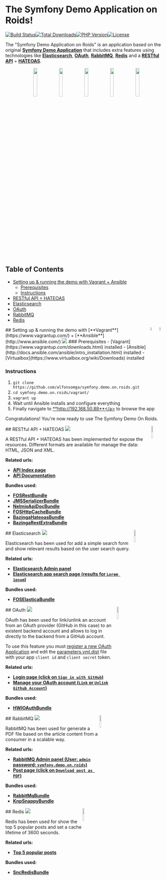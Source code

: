 # The Symfony Demo Application on Roids!
[![Build Status](https://travis-ci.org/alfonsomga/symfony.demo.on.roids.svg)](https://travis-ci.org/alfonsomga/symfony.demo.on.roids)[![Total Downloads](https://poser.pugx.org/alfonsomga/symfony.demo.on.roids/downloads)](https://packagist.org/packages/alfonsomga/symfony.demo.on.roids)[![PHP Version](https://img.shields.io/badge/php-5.5.21+-ff69b4.svg)](https://packagist.org/packages/alfonsomga/symfony.demo.on.roids)[![License](https://poser.pugx.org/alfonsomga/symfony.demo.on.roids/license)](https://packagist.org/packages/alfonsomga/symfony.demo.on.roids)

The "Symfony Demo Application on Roids" is an application based on the original [**Symfony Demo Application**](https://github.com/symfony/symfony-demo) that includes extra features using technologies like [**Elasticsearch**](https://www.elastic.co/products/elasticsearch), [**OAuth**](http://oauth.net/), [**RabbitMQ**](https://www.rabbitmq.com/), [**Redis**](http://redis.io/) and a [**RESTful API**](https://en.wikipedia.org/wiki/Representational_state_transfer) + [**HATEOAS**](https://en.wikipedia.org/wiki/HATEOAS).

<p align="center">
  <a href="#"><img src="http://svgporn.com/logos/elasticsearch.svg" heigh="15%" width="15%"></a>
  <a href="#"><img src="http://svgporn.com/logos/oauth.svg" heigh="15%" width="15%"></a>
  <a href="#"><img src="http://svgporn.com/logos/rabbitmq.svg" heigh="15%" width="15%"></a>
  <a href="#"><img src="http://svgporn.com/logos/redis.svg" heigh="15%" width="15%"></a>
  <a href="#"><img src="https://i.imgur.com/qovozc2.png" heigh="15%" width="15%"></a>
</p>

## Table of Contents
- [Setting up & running the demo with Vagrant + Ansible](#setting-up--running-the-demo-with-vagrant--ansible)
  - [Prerequisites](#prerequisites)
  - [Instructions](#instructions)
- [RESTful API + HATEOAS](#restful-api--hateoas)
- [Elasticsearch](#elasticsearch)
- [OAuth](#oauth)
- [RabbitMQ](#rabbitmq)
- [Redis](#redis)

<img src="http://svgporn.com/logos/ansible.svg" heigh="5%" width="5%" align="right">
<img src="http://svgporn.com/logos/vagrant.svg" heigh="5%" width="5%" align="right">
## Setting up & running the demo with [**Vagrant**](https://www.vagrantup.com/) + [**Ansible**](http://www.ansible.com/)
<img src="http://fotos.subefotos.com/dd1a2c7b983291b6bba45185952f1eaeo.png">
### Prerequisites
- [Vagrant](https://www.vagrantup.com/downloads.html) installed
- [Ansible] (http://docs.ansible.com/ansible/intro_installation.html) installed
- [Virtualbox](https://www.virtualbox.org/wiki/Downloads) installed


### Instructions
1. ``git clone https://github.com/alfonsomga/symfony.demo.on.roids.git``
2. ``cd symfony.demo.on.roids/vagrant/``
3. ``vagrant up``
4. Wait until Ansible installs and configure everything
5. Finally navigate to <a href="http://192.168.50.88/" target="_blank">**http://192.168.50.88**</a> to browse the app
 
Congratulations! You're now ready to use The Symfony Demo On Roids.

<img src="https://i.imgur.com/qovozc2.png" heigh="10%" width="10%" align="right">
## RESTful API + HATEOAS
<img src="http://fotos.subefotos.com/902ef9199023b7d7ff1e37aadc32ee09o.png">

A RESTful API + HATEOAS has been implemented for expose the resources. Different formats are available for manage the data: HTML, JSON and XML.

**Related urls:**
- <a href="http://192.168.50.88/api/v1/" target="_blank">**API Index page**</a>
- <a href="http://192.168.50.88/api/doc" target="_blank">**API Documentation**</a>

**Bundles used:**
- [**FOSRestBundle**](https://github.com/FriendsOfSymfony/FOSRestBundle)
- [**JMSSerializerBundle**](https://github.com/schmittjoh/JMSSerializerBundle)
- [**NelmioApiDocBundle**](https://github.com/nelmio/NelmioApiDocBundle)
- [**FOSHttpCacheBundle**](https://github.com/FriendsOfSymfony/FOSHttpCacheBundle)
- [**BazingaHateoasBundle**](https://github.com/willdurand/BazingaHateoasBundle)
- [**BazingaRestExtraBundle**](https://github.com/willdurand/BazingaRestExtraBundle)

<img src="http://svgporn.com/logos/elasticsearch.svg" heigh="10%" width="10%" align="right">
## Elasticsearch
<img src="http://fotos.subefotos.com/073c48b4ad7243e1ca4385dc34f5a2e9o.png">

Elasticsearch has been used for add a simple search form and show relevant results based on the user search query.

**Related urls:**
- <a href="http://192.168.50.88:9200/_plugin/head/" target="_blank">**Elasticsearch Admin panel**</a>
- <a href="http://192.168.50.88/blog/search-results?q=Lorem+ipsum" target="_blank">**Elasticsearch app search page (results for ``Lorem ipsum``)**</a>

**Bundles used:**
- [**FOSElasticaBundle**](https://github.com/FriendsOfSymfony/FOSElasticaBundle)

<img src="http://svgporn.com/logos/oauth.svg" heigh="15%" width="10%" align="right">
## OAuth
<img src="http://fotos.subefotos.com/8aa0e2f21490393c399ed412b0003ba3o.png">

OAuth has been used for link/unlink an account from an OAuth provider (GitHub in this case) to an existent backend account and allows to log in directly to the backend from a GitHub account.

To use this feature you must [register a new OAuth Application](https://github.com/settings/applications/new) and edit the [parameters.yml.dist](https://github.com/alfonsomga/symfony.demo.on.roids/blob/master/app/config/parameters.yml.dist) file with your app  ``client id`` and ``client secret`` token.

**Related urls:**
- <a href="http://192.168.50.88/en/login" target="_blank">**Login page (click on ``Sign in with GitHub``)**</a>
- <a href="http://192.168.50.88/en/admin/post/" target="_blank">**Manage your OAuth account (``Link`` or ``Unlink`` ``Github Account``)**</a>

**Bundles used:**
- [**HWIOAuthBundle**](https://github.com/hwi/HWIOAuthBundle)

<img src="http://svgporn.com/logos/rabbitmq.svg" heigh="10%" width="10%" align="right">
## RabbitMQ
<img src="http://fotos.subefotos.com/39b1eaf4c05ef3124701805f9d3a80d7o.png">

RabbitMQ has been used for generate a PDF file based on the article content from a consumer in a scalable way.

**Related urls:**
- <a href="http://192.168.50.88:15672" target="_blank">**RabbitMQ Admin panel (User: ``admin`` password: ``symfony.demo.on.roids``)**</a>
- <a href="http://192.168.50.88/en/blog/posts/lorem-ipsum-dolor-sit-amet-consectetur-adipiscing-elit" target="_blank">**Post page (click on ``Download post as PDF``)**</a>

**Bundles used:**
- [**RabbitMqBundle**](https://github.com/videlalvaro/RabbitMqBundle)
- [**KnpSnappyBundle**](https://github.com/KnpLabs/KnpSnappyBundle)

<img src="http://svgporn.com/logos/redis.svg" heigh="10%" width="10%" align="right">
## Redis
<img src="http://fotos.subefotos.com/8e6e6a3507f8145c3bf72d3c9af53951o.png">

Redis has been used for show the top 5 popular posts and set a cache lifetime of 3600 seconds.

**Related urls:**
- <a href="http://192.168.50.88/blog/top-5-popular-posts" target="_blank">**Top 5 popular posts**</a>

**Bundles used:**
- [**SncRedisBundle**](https://github.com/snc/SncRedisBundle)
